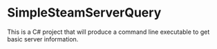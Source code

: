 # SimpleSteamServerQuery
This is a C# project that will produce a command line executable to get basic server information.
